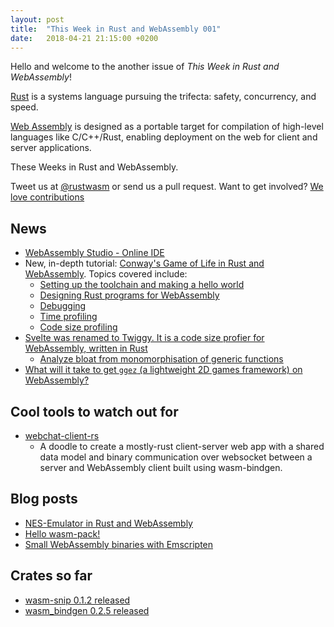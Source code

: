 ```yaml
---
layout: post
title:  "This Week in Rust and WebAssembly 001"
date:   2018-04-21 21:15:00 +0200
---
```

Hello and welcome to the another issue of *This Week in Rust and WebAssembly*!

[Rust](http://rust-lang.org) is a systems language pursuing the trifecta: safety, concurrency, and speed.

[Web Assembly](http://webassembly.org) is designed as a portable target for compilation of high-level languages like C/C++/Rust, enabling deployment on the web for client and server applications.

These Weeks in Rust and WebAssembly.

Tweet us at [@rustwasm](https://twitter.com/rustwasm) or send us a pull request. Want to get involved? [We love contributions](https://github.com/rust-lang-nursery/rust-wasm/blob/master/README.md)

## News
* [WebAssembly Studio - Online IDE](https://hacks.mozilla.org/2018/04/sneak-peek-at-webassembly-studio/)
* New, in-depth tutorial: [Conway's Game of Life in Rust and WebAssembly](https://rust-lang-nursery.github.io/rust-wasm/game-of-life/introduction.html). Topics covered include:
    * [Setting up the toolchain and making a hello world](https://rust-lang-nursery.github.io/rust-wasm/game-of-life/setup.html)
    * [Designing Rust programs for WebAssembly](https://rust-lang-nursery.github.io/rust-wasm/game-of-life/implementing.html)
    * [Debugging](https://rust-lang-nursery.github.io/rust-wasm/game-of-life/debugging.html)
    * [Time profiling](https://rust-lang-nursery.github.io/rust-wasm/game-of-life/time-profiling.html)
    * [Code size profiling](https://rust-lang-nursery.github.io/rust-wasm/game-of-life/code-size.html)
* [Svelte was renamed to Twiggy. It is a code size profier for WebAssembly, written in Rust](https://github.com/rustwasm/twiggy)
    - [Analyze bloat from monomorphisation of generic functions](https://github.com/rustwasm/twiggy/pull/40)
* [What will it take to get `ggez` (a lightweight 2D games framework) on WebAssembly?](https://wiki.alopex.li/GgezOnWasm)


## Cool tools to watch out for
* [webchat-client-rs](https://github.com/bzar/webchat-rs)
    - A doodle to create a mostly-rust client-server web app with a shared data model and binary communication over websocket between a server and WebAssembly client built using wasm-bindgen.

## Blog posts
* [NES-Emulator in Rust and WebAssembly](https://medium.com/@bokuweb17/writing-an-nes-emulator-with-rust-and-webassembly-d64de101c49d)
* [Hello wasm-pack!](https://hacks.mozilla.org/2018/04/hello-wasm-pack/)
* [Small WebAssembly binaries with Emscripten](https://kripken.github.io/blog/binaryen/2018/04/18/rust-emscripten.html)


## Crates so far
* [wasm-snip 0.1.2 released](https://crates.io/crates/wasm-snip/0.1.2)
* [wasm_bindgen 0.2.5 released](https://crates.io/crates/wasm-bindgen)
